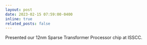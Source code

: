 ```yaml
---
layout: post
date: 2023-02-15 07:59:00-0400
inline: true
related_posts: false
---
```

Presented our 12nm Sparse Transformer Processor chip at ISSCC.
